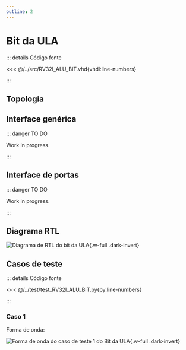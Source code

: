 ```yaml
---
outline: 2
---
```


# Bit da ULA

::: details Código fonte <a href="https://github.com/pfeinsper/24a-CTI-RISCV/blob/main/src/RV32I_ALU_BIT.vhd" target="blank" style="float:right"><Badge type="tip" text="RV32I_ALU_BIT.vhd &boxbox;" /></a>

<<< @/../src/RV32I_ALU_BIT.vhd{vhdl:line-numbers}

:::

## Topologia

<pan-container>

<!--@include: @/.includes/rv32i_alu_bit-topology.md-->

</pan-container>

## Interface genérica

::: danger TO DO

Work in progress.

:::

## Interface de portas

::: danger TO DO

Work in progress.

:::

## Diagrama RTL

<pan-container>

![Diagrama de RTL do bit da ULA](/images/reference/components/rv32i_alu_bit_netlist.svg){.w-full .dark-invert}

</pan-container>

## Casos de teste

::: details Código fonte <a href="https://github.com/pfeinsper/24a-CTI-RISCV/blob/main/test/test_RV32I_ALU_BIT.py" target="blank" style="float:right"><Badge type="tip" text="test_RV32I_ALU_BIT.py &boxbox;" /></a>

<<< @/../test/test_RV32I_ALU_BIT.py{py:line-numbers}

:::

### Caso 1 <Badge type="info" text="tb_rv32i_alu_bit_case_1" />

Forma de onda:

<pan-container :grid="false">

![Forma de onda do caso de teste 1 do Bit da ULA](/images/reference/components/tb_rv32i_alu_bit_case_1.svg){.w-full .dark-invert}

</pan-container>
